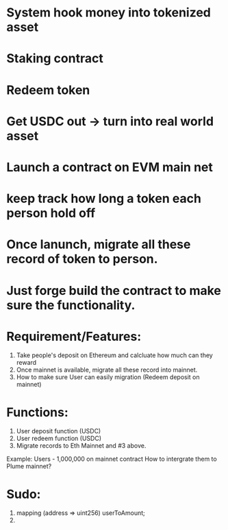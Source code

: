 # System hook money into tokenized asset
# Staking contract
# Redeem token
# Get USDC out -> turn into real world asset

# Launch a contract on EVM main net
# keep track how long a token each person hold off
# Once lanunch, migrate all these record of token to person.

# Just forge build the contract to make sure the functionality.


# Requirement/Features:
1. Take people's deposit on Ethereum and calcluate how much can they reward
2. Once mainnet is available, migrate all these record into mainnet. 
3. How to make sure User can easily migration (Redeem deposit on mainnet)

# Functions:
1. User deposit function (USDC)
2. User redeem function (USDC)
3. Migrate records to Eth Mainnet and #3 above.

Example:
Users - 1,000,000 on mainnet contract
How to intergrate them to Plume mainnet?

# Sudo:
1. mapping (address => uint256) userToAmount;
2. 